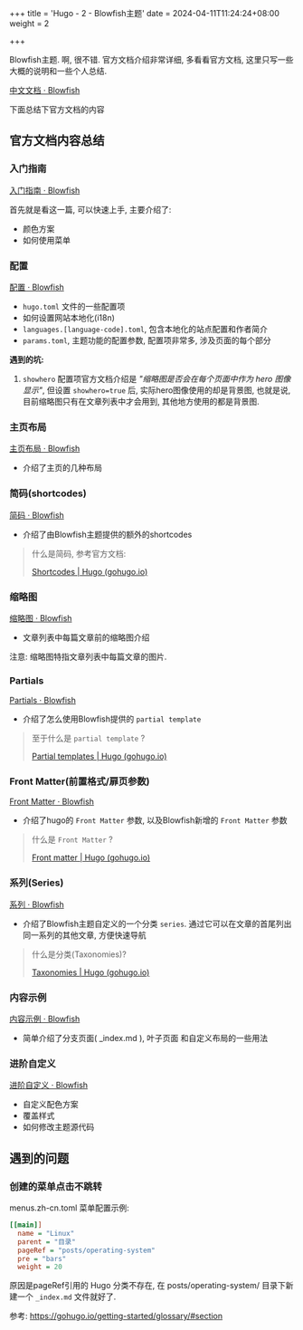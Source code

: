 +++
title = 'Hugo - 2 - Blowfish主题'
date = 2024-04-11T11:24:24+08:00
weight = 2

+++



Blowfish主题. 啊, 很不错. 官方文档介绍非常详细, 多看看官方文档, 这里只写一些大概的说明和一些个人总结.

[中文文档 · Blowfish](https://blowfish.page/zh-cn/docs/)



下面总结下官方文档的内容

## 官方文档内容总结

### 入门指南

[入门指南 · Blowfish](https://blowfish.page/zh-cn/docs/getting-started/)

首先就是看这一篇, 可以快速上手, 主要介绍了:

* 颜色方案
* 如何使用菜单

### 配置

[配置 · Blowfish](https://blowfish.page/zh-cn/docs/configuration/)

*  `hugo.toml` 文件的一些配置项
* 如何设置网站本地化(i18n)
* `languages.[language-code].toml`, 包含本地化的站点配置和作者简介
* `params.toml`, 主题功能的配置参数, 配置项非常多, 涉及页面的每个部分

**遇到的坑:**

1. `showhero` 配置项官方文档介绍是 *"缩略图是否会在每个页面中作为 hero 图像显示"*, 但设置 `showhero=true` 后, 实际hero图像使用的却是背景图, 也就是说, 目前缩略图只有在文章列表中才会用到, 其他地方使用的都是背景图.

### 主页布局

[主页布局 · Blowfish](https://blowfish.page/zh-cn/docs/homepage-layout/)

* 介绍了主页的几种布局



### 简码(shortcodes)

[简码 · Blowfish](https://blowfish.page/zh-cn/docs/shortcodes/)

* 介绍了由Blowfish主题提供的额外的shortcodes

> 什么是简码, 参考官方文档:
>
> [Shortcodes | Hugo (gohugo.io)](https://gohugo.io/content-management/shortcodes/)

### 缩略图

[缩略图 · Blowfish](https://blowfish.page/zh-cn/docs/thumbnails/)

* 文章列表中每篇文章前的缩略图介绍

注意: 缩略图特指文章列表中每篇文章的图片.

### Partials

[Partials · Blowfish](https://blowfish.page/zh-cn/docs/partials/)

* 介绍了怎么使用Blowfish提供的 `partial template`

> 至于什么是 `partial template` ?
>
> [Partial templates | Hugo (gohugo.io)](https://gohugo.io/templates/partials/)

### Front Matter(前置格式/扉页参数)

[Front Matter · Blowfish](https://blowfish.page/zh-cn/docs/front-matter/)

* 介绍了hugo的 `Front Matter` 参数, 以及Blowfish新增的 `Front Matter` 参数

> 什么是 `Front Matter` ?
>
> [Front matter | Hugo (gohugo.io)](https://gohugo.io/content-management/front-matter/)



### 系列(Series)

[系列 · Blowfish](https://blowfish.page/zh-cn/docs/series/)

* 介绍了Blowfish主题自定义的一个分类 `series`. 通过它可以在文章的首尾列出同一系列的其他文章, 方便快速导航



> 什么是分类(Taxonomies)?
>
> [Taxonomies | Hugo (gohugo.io)](https://gohugo.io/content-management/taxonomies/)

### 内容示例

[内容示例 · Blowfish](https://blowfish.page/zh-cn/docs/content-examples/)

* 简单介绍了分支页面( _index.md ), 叶子页面 和自定义布局的一些用法



### 进阶自定义

[进阶自定义 · Blowfish](https://blowfish.page/zh-cn/docs/advanced-customisation/)

* 自定义配色方案
* 覆盖样式
* 如何修改主题源代码



## 遇到的问题

### 创建的菜单点击不跳转

menus.zh-cn.toml 菜单配置示例:

``` ini
[[main]]
  name = "Linux"
  parent = "目录"
  pageRef = "posts/operating-system"
  pre = "bars"
  weight = 20
```

原因是pageRef引用的 Hugo 分类不存在,  在 posts/operating-system/ 目录下新建一个 `_index.md` 文件就好了.

参考: https://gohugo.io/getting-started/glossary/#section
